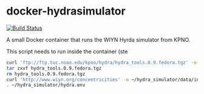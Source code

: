 # docker-hydrasimulator
[![Build Status](https://travis-ci.com/weingrill/docker-hydrasimulator.svg?branch=master)](https://travis-ci.com/weingrill/docker-hydrasimulator)

A small Docker container that runs the WIYN Hyrda simulator from KPNO.

This script needs to run inside the container (ste
```bash
curl 'ftp://ftp.tuc.noao.edu/kpno/hydra/hydra_tools.0.9.fedora.tgz' -o ~/hydra_tools.0.9.fedora.tgz
tar zxvf hydra_tools.0.9.fedora.tgz
rm hydra_tools.0.9.fedora.tgz
curl 'http://www.wiyn.org/concentricities' -o ~/hydra_simulator/data/inits/concentricities
. ~/hydra_simulator/hydra.env
```
